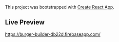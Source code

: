 This project was bootstrapped with [Create React App](https://github.com/facebook/create-react-app).

## Live Preview

  https://burger-builder-db22d.firebaseapp.com/



